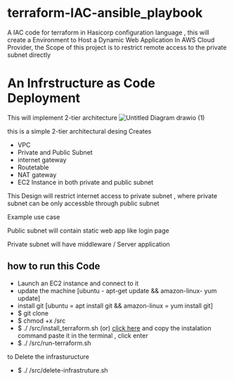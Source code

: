 # terraform-IAC-ansible_playbook
A IAC code for terraform in Hasicorp configuration language , this will create a Environment to Host a Dynamic Web Application In AWS Cloud Provider, the Scope of this project is to restrict remote access to the private subnet directly
# An Infrstructure as Code Deployment
This will implement 2-tier architecture
![Untitled Diagram drawio (1)](https://github.com/Lourdez/terraform-IAC-ansible_playbook/assets/54675124/ace5f431-8b90-4c55-85dd-533fb4c69820)

this is a simple 2-tier architectural desing Creates 
+ VPC
+ Private and Public Subnet
+ internet gateway
+ Routetable
+ NAT gateway
+ EC2 Instance in both private and public subnet 

This Design will restrict internet access to private subnet , where private subnet can be only accessble through public subnet 

Example use case

Public subnet will contain static web app like login page

Private subnet will have middleware / Server application 

## how to run this Code 
+ Launch an EC2 instance and connect to it
+ update the machine [ubuntu - apt-get update && amazon-linux- yum update]
+ install git [ubuntu = apt install git && amazon-linux = yum install git]
+ $ git clone 
+ $ chmod +x /src
+ $ ./ /src/install_terraform.sh (or) [click here](https://developer.hashicorp.com/terraform/install) and copy the instalation command paste it in the terminal , click enter
+ $ ./ /src/run-terraform.sh

to Delete the infrasturucture 
+ $ ./ /src/delete-infrastruture.sh
